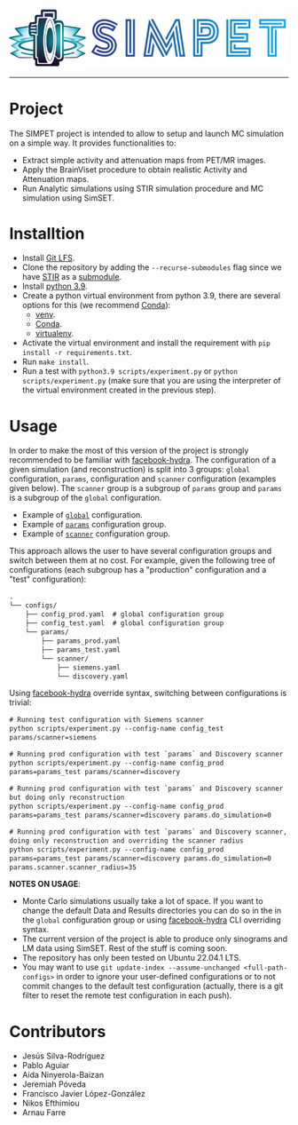 ![Logo](docs/_static/logo.png)

***

# Project

The SIMPET project is intended to allow to setup and launch MC simulation on a simple way. It provides functionalities to: 

- Extract simple activity and attenuation maps from PET/MR images.
- Apply the BrainViset procedure to obtain realistic Activity and Attenuation maps.
- Run Analytic simulations using STIR simulation procedure and MC simulation using SimSET.

# Installtion

- Install [Git LFS](https://git-lfs.com/).
- Clone the repository by adding the `--recurse-submodules` flag since we have [STIR](https://github.com/UCL/STIR) as a [submodule](https://git-scm.com/book/en/v2/Git-Tools-Submodules).
- Install [python 3.9](https://www.python.org/downloads/release/python-390/).
- Create a python virtual environment from python 3.9, there are several options for this (we recommend [Conda](https://conda.io/projects/conda/en/latest/user-guide/install/index.html)):
  - [venv](https://docs.python.org/es/3.9/library/venv.html).
  - [Conda](https://conda.io/projects/conda/en/latest/user-guide/install/index.html).
  - [virtualenv](https://virtualenv.pypa.io/en/latest/).
- Activate the virtual environment and install the requirement with `pip install -r requirements.txt`.
- Run `make install`.
- Run a test with `python3.9 scripts/experiment.py` or `python scripts/experiment.py` (make sure that you are using the interpreter of the virtual environment created in the previous step).

# Usage

In order to make the most of this version of the project is strongly recommended to be familiar with [facebook-hydra](https://hydra.cc). The configuration of a given simulation (and reconstruction) is split into 3 groups: `global` configuration, `params`, configuration and `scanner` configuration (examples given below). The `scanner` group is a subgroup of `params` group and `params` is a subgroup of the `global` configuration.

- Example of [`global`](configs/config_test.yaml) configuration.
- Example of [`params`](configs/params/test.yaml) configuration group.
- Example of [`scanner`](configs/params/scanner/discovery_st.yaml) configuration group.

This approach allows the user to have several configuration groups and switch between them at no cost. For example, given the following tree of configurations (each subgroup has a "production" configuration and a "test" configuration):

```
.
└── configs/
    ├── config_prod.yaml  # global configuration group
    ├── config_test.yaml  # global configuration group
    └── params/
        ├── params_prod.yaml
        ├── params_test.yaml
        └── scanner/
            ├── siemens.yaml
            └── discovery.yaml
```

Using [facebook-hydra](https://hydra.cc) override syntax, switching between configurations is trivial:

```
# Running test configuration with Siemens scanner
python scripts/experiment.py --config-name config_test params/scanner=siemens
```

```
# Running prod configuration with test `params` and Discovery scanner
python scripts/experiment.py --config-name config_prod params=params_test params/scanner=discovery
```

```
# Running prod configuration with test `params` and Discovery scanner but doing only reconstruction
python scripts/experiment.py --config-name config_prod params=params_test params/scanner=discovery params.do_simulation=0
```

```
# Running prod configuration with test `params` and Discovery scanner, doing only reconstruction and overriding the scanner radius
python scripts/experiment.py --config-name config_prod params=params_test params/scanner=discovery params.do_simulation=0 params.scanner.scanner_radius=35
```

**NOTES ON USAGE**: 

- Monte Carlo simulations usually take a lot of space. If you want to change the default Data and Results directories you can do so in the in the `global` configuration group or using [facebook-hydra](https://hydra.cc) CLI overriding syntax.
- The current version of the project is able to produce only sinograms and LM data using SimSET. Rest of the stuff is coming soon.
- The repository has only been tested on Ubuntu 22.04.1 LTS.
- You may want to use `git update-index --assume-unchanged <full-path-configs>` in order to ignore your user-defined configurations or to not commit changes to the default test configuration (actually, there is a git filter to reset the remote test configuration in each push).

# Contributors

- Jesús Silva-Rodríguez
- Pablo Aguiar
- Aida Ninyerola-Baizan
- Jeremiah Póveda
- Francisco Javier López-González
- Nikos Efthimiou
- Arnau Farre

